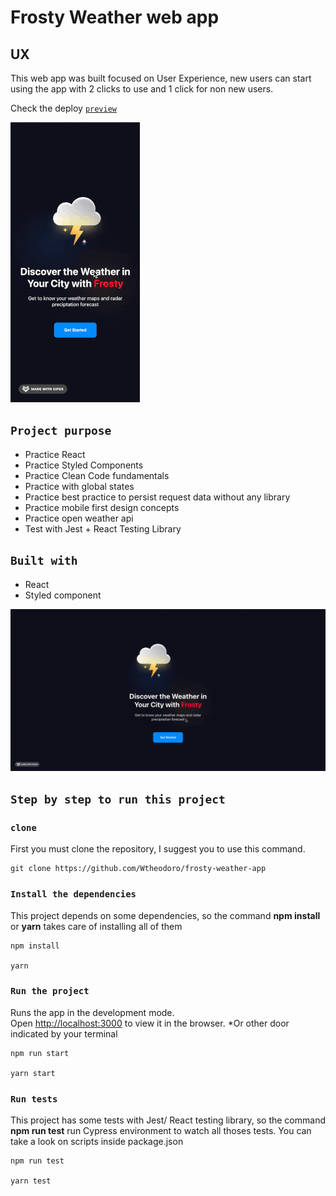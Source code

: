 # Frosty Weather web app

## UX

This web app was built focused on User Experience, new users can start using the app with 2 clicks to use and 1 click for non new users.

Check the deploy [`preview`](https://www.frosty.walisontsx.com/)

![GIF](https://github.com/Wtheodoro/frosty-weather-app/blob/main/public/gif/frosty-mobile-preview.gif)

## `Project purpose`

- Practice React
- Practice Styled Components
- Practice Clean Code fundamentals
- Practice with global states
- Practice best practice to persist request data without any library
- Practice mobile first design concepts
- Practice open weather api
- Test with Jest + React Testing Library

## `Built with`

- React
- Styled component

![GIF](https://github.com/Wtheodoro/frosty-weather-app/blob/main/public/gif/frosty-desktop-preview.gif)

## `Step by step to run this project`

### `clone`

First you must clone the repository, I suggest you to use this command.

    git clone https://github.com/Wtheodoro/frosty-weather-app

### `Install the dependencies`

This project depends on some dependencies, so the command **npm install** or **yarn** takes care of installing all of them

    npm install

    yarn

### `Run the project`

Runs the app in the development mode.\
Open [http://localhost:3000](http://localhost:3000) to view it in the browser.
\*Or other door indicated by your terminal

    npm run start

    yarn start

### `Run tests`

This project has some tests with Jest/ React testing library, so the command **npm run test** run Cypress environment to watch all thoses tests. You can take a look on scripts inside package.json

    npm run test

    yarn test
